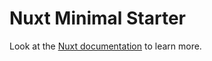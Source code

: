 # Nuxt Minimal Starter

Look at the [Nuxt documentation](https://nuxt.com/docs/getting-started/introduction) to learn more.
